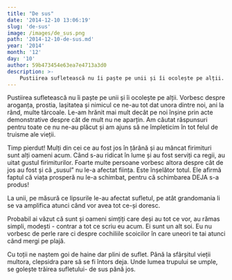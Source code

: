 ```yaml
---
title: "De sus"
date: '2014-12-10 13:06:19'
slug: 'de-sus'
image: /images/de_sus.png
path: '2014-12-10-de-sus.md'
year: '2014'
month: '12'
day: '10'
author: 59b473454e63ea7e4713a3d0
description: >-
    Pustiirea sufletească nu îi paște pe unii și îi ocolește pe alții. Vorbesc despre aroganța, prostia, lașitatea și nimicul ce ne-au tot dat unora dintre noi, ani la rând, multe târcoale. Le-am hrănit m
---
```

<div class="kg-card-markdown"><p>Pustiirea sufletească nu îi paște pe unii și îi ocolește pe alții. Vorbesc despre aroganța, prostia, lașitatea și nimicul ce ne-au tot dat unora dintre noi, ani la rând, multe târcoale. Le-am hrănit mai mult decât pe noi înșine prin acte demonstrative despre cât de mult nu ne aparțin. Am căutat răspunsuri pentru toate ce nu ne-au plăcut și am ajuns să ne împleticim în tot felul de truisme ale vieții.</p>
<p>Timp pierdut! Mulți din cei ce au fost jos în țărână și au mâncat firimituri sunt alți oameni acum. Când s-au ridicat în lume și au fost serviți ca regii, au uitat gustul firimiturilor. Foarte multe persoane vorbesc altora despre cât de jos au fost și că „susul” nu le-a afectat ființa. Este înșelător totul. Ele afirmă faptul că viața prosperă nu le-a schimbat, pentru că schimbarea DEJA s-a produs!</p>
<p>La unii, pe măsură ce lipsurile le-au afectat sufletul, pe atât grandomania li se va amplifica atunci când vor avea tot ce-și doresc.</p>
<p>Probabil ai văzut că sunt și oameni simțiți care deși au tot ce vor, au rămas simpli, modești - contrar a tot ce scriu eu acum. Ei sunt un alt soi. Eu nu vorbesc de perle rare ci despre cochiliile scoicilor în care uneori te tai atunci când mergi pe plajă.</p>
<p>Cu toții ne naștem goi de haine dar plini de suflet. Până la sfârșitul vieții multora, clepsidra pare să se fi întors deja. Unde lumea trupului se umple, se golește trăirea sufletului- de sus până jos.    </p>
</div>
    